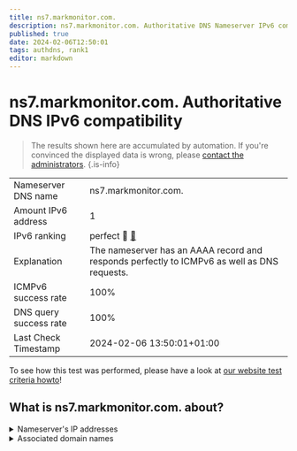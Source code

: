 ```yaml
---
title: ns7.markmonitor.com.
description: ns7.markmonitor.com. Authoritative DNS Nameserver IPv6 compatibility
published: true
date: 2024-02-06T12:50:01
tags: authdns, rank1
editor: markdown
---
```


# ns7.markmonitor.com. Authoritative DNS IPv6 compatibility

> The results shown here are accumulated by automation. If you're convinced the displayed data is wrong, please [contact the administrators](/howto/chat). 
{.is-info}




|   |   |
| - | - |
| Nameserver DNS name | ns7.markmonitor.com.
| Amount IPv6 address | 1
| IPv6 ranking | perfect :1st_place_medal: [🔗](/howto/ranking) |
| Explanation | The nameserver has an AAAA record and responds perfectly to ICMPv6 as well as DNS requests. |
| ICMPv6 success rate | 100%|
| DNS query success rate | 100% |
| Last Check Timestamp | 2024-02-06 13:50:01+01:00 |

To see how this test was performed, please have a look at [our website test criteria howto](/howto/testcriteria/authdns)!


## What is ns7.markmonitor.com. about?




<details>
<summary>Nameserver's IP addresses</summary>

2620:10a:80a9::2

</details>



<details>
<summary>Associated domain names</summary>

www.axa.de

www.valeant.com

</details>
